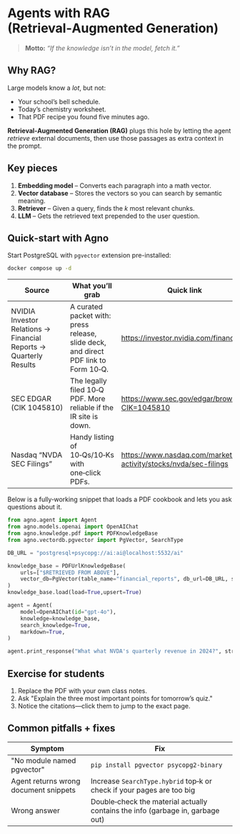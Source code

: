 # Agents with RAG (Retrieval‑Augmented Generation)

> **Motto:** *“If the knowledge isn’t in the model, fetch it.”*

## Why RAG?

Large models know a *lot*, but not:

* Your school’s bell schedule.
* Today’s chemistry worksheet.
* That PDF recipe you found five minutes ago.

**Retrieval‑Augmented Generation (RAG)** plugs this hole by letting the agent *retrieve* external documents, then use those passages as extra context in the prompt.

## Key pieces

1. **Embedding model** – Converts each paragraph into a math vector.
2. **Vector database** – Stores the vectors so you can search by semantic meaning.
3. **Retriever** – Given a query, finds the *k* most relevant chunks.
4. **LLM** – Gets the retrieved text prepended to the user question.

## Quick‑start with Agno

Start PostgreSQL with `pgvector` extension pre-installed:

```bash
docker compose up -d
```

| Source | What you’ll grab | Quick link |
| --- | --- | --- |
| NVIDIA Investor Relations → Financial Reports → Quarterly Results | A curated packet with: press release, slide deck, and direct PDF link to Form 10‑Q. | https://investor.nvidia.com/financials/ |
| SEC EDGAR (CIK 1045810) | The legally filed 10‑Q PDF. More reliable if the IR site is down. | https://www.sec.gov/edgar/browse/?CIK=1045810 |
| Nasdaq “NVDA SEC Filings” | Handy listing of 10‑Qs/10‑Ks with one‑click PDFs. | https://www.nasdaq.com/market-activity/stocks/nvda/sec-filings |

Below is a fully‑working snippet that loads a PDF cookbook and lets you ask questions about it.

```python
from agno.agent import Agent
from agno.models.openai import OpenAIChat
from agno.knowledge.pdf import PDFKnowledgeBase
from agno.vectordb.pgvector import PgVector, SearchType

DB_URL = "postgresql+psycopg://ai:ai@localhost:5532/ai"

knowledge_base = PDFUrlKnowledgeBase(
    urls=["$RETRIEVED FROM ABOVE"],
    vector_db=PgVector(table_name="financial_reports", db_url=DB_URL, search_type=SearchType.hybrid),
)
knowledge_base.load(load=True,upsert=True)

agent = Agent(
    model=OpenAIChat(id="gpt-4o"),
    knowledge=knowledge_base,
    search_knowledge=True,
    markdown=True,
)

agent.print_response("What what NVDA's quarterly revenue in 2024?", stream=True)
```

## Exercise for students

1. Replace the PDF with your own class notes.
2. Ask "Explain the three most important points for tomorrow’s quiz."
3. Notice the citations—click them to jump to the exact page.

## Common pitfalls + fixes

| Symptom                               | Fix                                                                            |
| ------------------------------------- | ------------------------------------------------------------------------------ |
| "No module named pgvector"            | `pip install pgvector psycopg2-binary`                                         |
| Agent returns wrong document snippets | Increase `SearchType.hybrid` top‑k or check if your pages are too big          |
| Wrong answer                          | Double‑check the material actually contains the info (garbage in, garbage out) |

